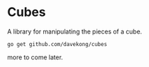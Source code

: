 Cubes
======

A library for manipulating the pieces of a cube.

	go get github.com/davekong/cubes

more to come later.
